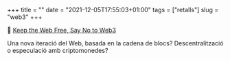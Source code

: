 +++
title = ""
date = "2021-12-05T17:55:03+01:00"
tags = ["retalls"]
slug = "web3"
+++

📎 [Keep the Web Free, Say No to Web3](https://yesterweb.org/no-to-web3/)

Una nova iteració del Web, basada en la cadena de blocs? Descentralització o especulació amb criptomonedes?
